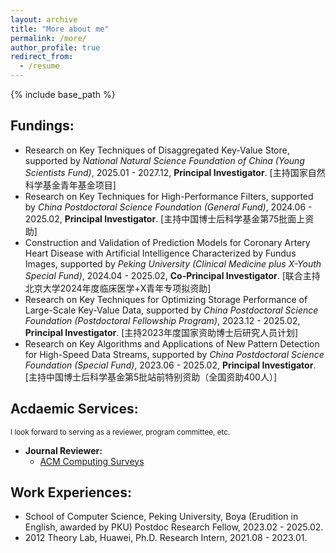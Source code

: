 ```yaml
---
layout: archive
title: "More about me"
permalink: /more/
author_profile: true
redirect_from:
  - /resume
---
```


{% include base_path %}

## Fundings:
  - Research on Key Techniques of Disaggregated Key-Value Store, supported by *National Natural Science Foundation of China (Young Scientists Fund)*, 2025.01 - 2027.12, **Principal Investigator**. [主持国家自然科学基金青年基金项目]
  - Research on Key Techniques for High-Performance Filters, supported by *China Postdoctoral Science Foundation (General Fund)*, 2024.06 - 2025.02, **Principal Investigator**. [主持中国博士后科学基金第75批面上资助]
  - Construction and Validation of Prediction Models for Coronary Artery Heart Disease with Artificial Intelligence Characterized by Fundus Images, supported by *Peking University (Clinical Medicine plus X-Youth Special Fund)*, 2024.04 - 2025.02, **Co-Principal Investigator**. [联合主持北京大学2024年度临床医学+X青年专项拟资助]
  - Research on Key Techniques for Optimizing Storage Performance of Large-Scale Key-Value Data, supported by *China Postdoctoral Science Foundation (Postdoctoral Fellowship Program)*, 2023.12 - 2025.02, **Principal Investigator**. [主持2023年度国家资助博士后研究人员计划]
  - Research on Key Algorithms and Applications of New Pattern Detection for High-Speed Data Streams, supported by *China Postdoctoral Science Foundation (Special Fund)*, 2023.06 - 2025.02, **Principal Investigator**. [主持中国博士后科学基金第5批站前特别资助（全国资助400人）]

## Acdaemic Services:
<small>I look forward to serving as a reviewer, program committee, etc.</small>
  - **Journal Reviewer:** 
      - [ACM Computing Surveys](https://dl.acm.org/journal/csur)

## Work Experiences:
  - School of Computer Science, Peking University, Boya (Erudition in English, awarded by PKU) Postdoc Research Fellow, 2023.02 - 2025.02.
  - 2012 Theory Lab, Huawei, Ph.D. Research Intern, 2021.08 - 2023.01.
